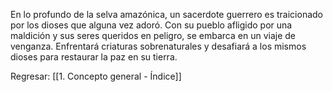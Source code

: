 
En lo profundo de la selva amazónica, un sacerdote guerrero es traicionado por los dioses que alguna vez adoró. Con su pueblo afligido por una maldición y sus seres queridos en peligro, se embarca en un viaje de venganza. Enfrentará criaturas sobrenaturales y desafiará a los mismos dioses para restaurar la paz en su tierra.


Regresar: [[1. Concepto general - Índice]]